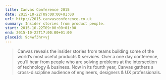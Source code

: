 ```yaml
---
title: Canvas Conference 2015
date: 2015-10-22T09:00:00+01:00
url: http://2015.canvasconference.co.uk
summary: Insider stories from product people.
start: 2015-10-22T09:00:00+01:00
end: 2015-10-22T17:00:00+01:00
placeId: 9c4wf3hr+vj
---
```

> Canvas reveals the insider stories from teams building some of the world’s most useful products & services. Over a one day conference, you’ll hear from people who are solving problems at the intersection of technology & business. Now in its fourth year, Canvas gathers a cross-discipline audience of engineers, designers & UX professionals.
